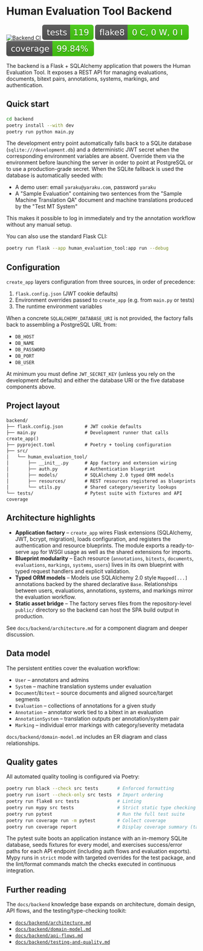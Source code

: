 # Human Evaluation Tool Backend

[![Backend CI](https://img.shields.io/github/actions/workflow/status/yaraku/he-tool/backend-ci.yml?branch=main&label=Backend%20CI)](https://github.com/yaraku/he-tool/actions/workflows/backend-ci.yml)
![Tests](./tests.svg)
![Flake8](./flake8.svg)
![Coverage](./coverage.svg)

The backend is a Flask + SQLAlchemy application that powers the Human Evaluation Tool. It exposes a REST API for managing evaluations, documents, bitext pairs, annotations, systems, markings, and authentication.

## Quick start

```bash
cd backend
poetry install --with dev
poetry run python main.py
```

The development entry point automatically falls back to a SQLite database (`sqlite:///development.db`) and a deterministic JWT secret when the corresponding environment variables are absent. Override them via the environment before launching the server in order to point at PostgreSQL or to use a production-grade secret. When the SQLite fallback is used the database is automatically seeded with:

- A demo user: email `yaraku@yaraku.com`, password `yaraku`
- A "Sample Evaluation" containing two sentences from the "Sample Machine Translation QA" document and machine translations produced by the "Test MT System"

This makes it possible to log in immediately and try the annotation workflow without any manual setup.

You can also use the standard Flask CLI:

```bash
poetry run flask --app human_evaluation_tool:app run --debug
```

## Configuration

`create_app` layers configuration from three sources, in order of precedence:

1. `flask.config.json` (JWT cookie defaults)
2. Environment overrides passed to `create_app` (e.g. from `main.py` or tests)
3. The runtime environment variables

When a concrete `SQLALCHEMY_DATABASE_URI` is not provided, the factory falls back to assembling a PostgreSQL URL from:

- `DB_HOST`
- `DB_NAME`
- `DB_PASSWORD`
- `DB_PORT`
- `DB_USER`

At minimum you must define `JWT_SECRET_KEY` (unless you rely on the development defaults) and either the database URI or the five database components above.

## Project layout

```text
backend/
├── flask.config.json        # JWT cookie defaults
├── main.py                  # Development runner that calls create_app()
├── pyproject.toml           # Poetry + tooling configuration
├── src/
│   └── human_evaluation_tool/
│       ├── __init__.py      # App factory and extension wiring
│       ├── auth.py          # Authentication blueprint
│       ├── models/          # SQLAlchemy 2.0 typed ORM models
│       ├── resources/       # REST resources registered as blueprints
│       └── utils.py         # Shared category/severity lookups
└── tests/                   # Pytest suite with fixtures and API coverage
```

## Architecture highlights

- **Application factory** – `create_app` wires Flask extensions (SQLAlchemy, JWT, bcrypt, migration), loads configuration, and registers the authentication and resource blueprints. The module exports a ready-to-serve `app` for WSGI usage as well as the shared extensions for imports.
- **Blueprint modularity** – Each resource (`annotations`, `bitexts`, `documents`, `evaluations`, `markings`, `systems`, `users`) lives in its own blueprint with typed request handlers and explicit validation.
- **Typed ORM models** – Models use SQLAlchemy 2.0 style `Mapped[...]` annotations backed by the shared declarative `Base`. Relationships between users, evaluations, annotations, systems, and markings mirror the evaluation workflow.
- **Static asset bridge** – The factory serves files from the repository-level `public/` directory so the backend can host the SPA build output in production.

See `docs/backend/architecture.md` for a component diagram and deeper discussion.

## Data model

The persistent entities cover the evaluation workflow:

- `User` – annotators and admins
- `System` – machine translation systems under evaluation
- `Document`/`Bitext` – source documents and aligned source/target segments
- `Evaluation` – collections of annotations for a given study
- `Annotation` – annotator work tied to a bitext in an evaluation
- `AnnotationSystem` – translation outputs per annotation/system pair
- `Marking` – individual error markings with category/severity metadata

`docs/backend/domain-model.md` includes an ER diagram and class relationships.

## Quality gates

All automated quality tooling is configured via Poetry:

```bash
poetry run black --check src tests       # Enforced formatting
poetry run isort --check-only src tests  # Import ordering
poetry run flake8 src tests              # Linting
poetry run mypy src tests                # Strict static type checking
poetry run pytest                        # Run the full test suite
poetry run coverage run -m pytest        # Collect coverage
poetry run coverage report               # Display coverage summary (targets 100 %)
```

The pytest suite boots an application instance with an in-memory SQLite database, seeds fixtures for every model, and exercises success/error paths for each API endpoint (including auth flows and evaluation exports). Mypy runs in `strict` mode with targeted overrides for the test package, and the lint/format commands match the checks executed in continuous integration.

## Further reading

The `docs/backend` knowledge base expands on architecture, domain design, API flows, and the testing/type-checking toolkit:

- [`docs/backend/architecture.md`](../docs/backend/architecture.md)
- [`docs/backend/domain-model.md`](../docs/backend/domain-model.md)
- [`docs/backend/api-flows.md`](../docs/backend/api-flows.md)
- [`docs/backend/testing-and-quality.md`](../docs/backend/testing-and-quality.md)
